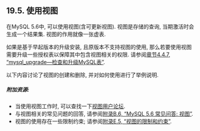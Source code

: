 ## 19.5. 使用视图

在MySQL 5.6中, 可以使用视图(含可更新视图). 视图是存储的查询, 当期激活时会生成一个结果集. 视图的作用就像一张虚表. 

如果是基于早起版本的升级安装, 且原版本不支持视图的使用, 那么若要使用视图需要升级一些授权表以保障其中包含视图相关的权限. 请参阅[章节4.4.7, “mysql_upgrade—检查和升级MySQL表”](../Chapter_04/04.04.07_mysql_upgrade_Check_and_Upgrade_MySQL_Tables.md). 

以下内容讨论了视图的创建和删除, 并对如何使用进行了举例说明.  

##### 附加资源:

* 当使用视图工作时, 可以查找一下[视图用户论坛](http://forums.mysql.com/list.php?100). 
* 与视图相关的常见问题的回答, 请参阅[附录B.6, “MySQL 5.6 常见问答: 视图”](../Appendix_B/B.06.00_MySQL_5.6_FAQ_Views.md). 
* 视图的使用存在一些限制约束; 请参阅[附录E.5, “视图的限制和约束”](../Appendix_E/E.05.00_Restrictions_on_Views.md). 

